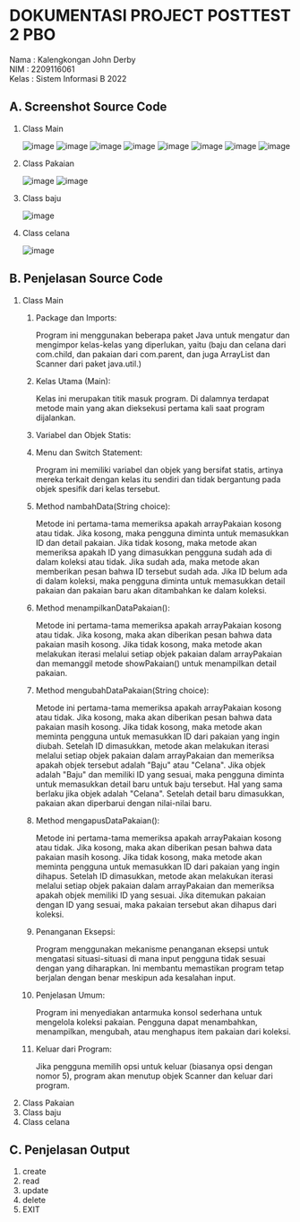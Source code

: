 <h1>DOKUMENTASI PROJECT POSTTEST 2 PBO</h1>

<P>Nama : Kalengkongan John Derby<br>NIM : 2209116061 <br>Kelas : Sistem Informasi B 2022</P>

<h2>A. Screenshot Source Code</h2>

<ol>
  <li>Class Main</li>

  ![image](https://github.com/iooo25/pbo-post-test-2/assets/128172248/1a3a7d25-27b5-4b41-8fab-a5c83f2e73f6)
  ![image](https://github.com/iooo25/pbo-post-test-2/assets/128172248/c87e17a7-aa1d-41e0-8c74-f441f45da4bf)
  ![image](https://github.com/iooo25/pbo-post-test-2/assets/128172248/9a1afc89-da1b-48ff-b62c-f3a171dbf139)
  ![image](https://github.com/iooo25/pbo-post-test-2/assets/128172248/f999bb8f-92b6-4588-8a81-6afece12b3f6)
  ![image](https://github.com/iooo25/pbo-post-test-2/assets/128172248/7c31e801-8ffd-423b-8a71-0f2773955b73)
  ![image](https://github.com/iooo25/pbo-post-test-2/assets/128172248/d8a84027-4b3e-4be0-934e-86eab33dc61f)
  ![image](https://github.com/iooo25/pbo-post-test-2/assets/128172248/52d63486-54aa-49f8-bd20-bc19ccb43d48)
  ![image](https://github.com/iooo25/pbo-post-test-2/assets/128172248/a9eaf212-6a6e-4706-b798-9bdd34691cb6)
  <li>Class Pakaian</li>

  ![image](https://github.com/iooo25/pbo-post-test-2/assets/128172248/a6577e97-13df-4ab3-bb8d-f4011be31686)
  ![image](https://github.com/iooo25/pbo-post-test-2/assets/128172248/f5eb9ccd-fa69-492d-8f00-a66f314f765c)
  <li>Class baju</li>

  ![image](https://github.com/iooo25/pbo-post-test-2/assets/128172248/4212e8f2-5ed1-45b3-b10f-07803b6c9977)
  <li>Class celana</li>

  ![image](https://github.com/iooo25/pbo-post-test-2/assets/128172248/1dd4d720-593d-4beb-ac51-b5140a22766b)
</ol>

<h2>B. Penjelasan Source Code</h2>

<ol>
  <li>Class Main</li>
  <ol>
    <li>Package dan Imports:</li>
    <p>Program ini menggunakan beberapa paket Java untuk mengatur dan mengimpor kelas-kelas yang diperlukan, yaitu (baju dan celana dari com.child, dan pakaian dari com.parent, dan juga ArrayList dan Scanner dari paket java.util.)</p>
    <li>Kelas Utama (Main):</li>
    <p>Kelas ini merupakan titik masuk program. Di dalamnya terdapat metode main yang akan dieksekusi pertama kali saat program dijalankan.</p>
    <li>Variabel dan Objek Statis:</li>
    <p></p>
    <li>Menu dan Switch Statement:</li>
    <p>Program ini memiliki variabel dan objek yang bersifat statis, artinya mereka terkait dengan kelas itu sendiri dan tidak bergantung pada objek spesifik dari kelas tersebut.</p>
    <li>Method nambahData(String choice):</li>
    <p>Metode ini pertama-tama memeriksa apakah arrayPakaian kosong atau tidak. Jika kosong, maka pengguna diminta untuk memasukkan ID dan detail pakaian. Jika tidak kosong, maka metode akan memeriksa apakah ID yang dimasukkan pengguna sudah ada di dalam koleksi atau tidak. Jika sudah ada, maka metode akan memberikan pesan bahwa ID tersebut sudah ada.
Jika ID belum ada di dalam koleksi, maka pengguna diminta untuk memasukkan detail pakaian dan pakaian baru akan ditambahkan ke dalam koleksi.</p>
    <li>Method menampilkanDataPakaian():</li>
    <p>Metode ini pertama-tama memeriksa apakah arrayPakaian kosong atau tidak. Jika kosong, maka akan diberikan pesan bahwa data pakaian masih kosong. Jika tidak kosong, maka metode akan melakukan iterasi melalui setiap objek pakaian dalam arrayPakaian dan memanggil metode showPakaian() untuk menampilkan detail pakaian.</p>
    <li>Method mengubahDataPakaian(String choice):</li>
    <p>Metode ini pertama-tama memeriksa apakah arrayPakaian kosong atau tidak. Jika kosong, maka akan diberikan pesan bahwa data pakaian masih kosong. Jika tidak kosong, maka metode akan meminta pengguna untuk memasukkan ID dari pakaian yang ingin diubah.
Setelah ID dimasukkan, metode akan melakukan iterasi melalui setiap objek pakaian dalam arrayPakaian dan memeriksa apakah objek tersebut adalah "Baju" atau "Celana". Jika objek adalah "Baju" dan memiliki ID yang sesuai, maka pengguna diminta untuk memasukkan detail baru untuk baju tersebut. Hal yang sama berlaku jika objek adalah "Celana".
Setelah detail baru dimasukkan, pakaian akan diperbarui dengan nilai-nilai baru.</p>
    <li>Method mengapusDataPakaian():</li>
    <p>Metode ini pertama-tama memeriksa apakah arrayPakaian kosong atau tidak. Jika kosong, maka akan diberikan pesan bahwa data pakaian masih kosong. Jika tidak kosong, maka metode akan meminta pengguna untuk memasukkan ID dari pakaian yang ingin dihapus.
Setelah ID dimasukkan, metode akan melakukan iterasi melalui setiap objek pakaian dalam arrayPakaian dan memeriksa apakah objek memiliki ID yang sesuai. Jika ditemukan pakaian dengan ID yang sesuai, maka pakaian tersebut akan dihapus dari koleksi.</p>
    <li>Penanganan Eksepsi:</li>
    <p>Program menggunakan mekanisme penanganan eksepsi untuk mengatasi situasi-situasi di mana input pengguna tidak sesuai dengan yang diharapkan. Ini membantu memastikan program tetap berjalan dengan benar meskipun ada kesalahan input.</p>
    <li>Penjelasan Umum:</li>
    <p>Program ini menyediakan antarmuka konsol sederhana untuk mengelola koleksi pakaian. Pengguna dapat menambahkan, menampilkan, mengubah, atau menghapus item pakaian dari koleksi.</p>
    <li>Keluar dari Program:</li>
    <p>Jika pengguna memilih opsi untuk keluar (biasanya opsi dengan nomor 5), program akan menutup objek Scanner dan keluar dari program.</p>
  </ol>
  <li>Class Pakaian</li>
  <li>Class baju</li>
  <li>Class celana</li>
</ol>

<h2>C. Penjelasan Output</h2>
<ol>
  <li>create</li>
  <li>read</li>
  <li>update</li>
  <li>delete</li>
  <li>EXIT</li>
</ol>
